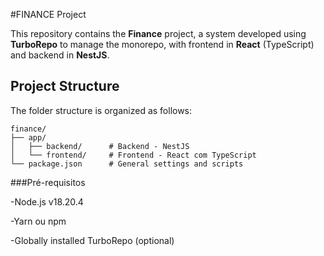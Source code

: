 #FINANCE Project

This repository contains the **Finance** project, a system developed using **TurboRepo** to manage the monorepo, with frontend in **React** (TypeScript) and backend in **NestJS**.

## Project Structure

The folder structure is organized as follows:

```plaintext
finance/
├── app/
│   ├── backend/      # Backend - NestJS
│   └── frontend/     # Frontend - React com TypeScript
└── package.json      # General settings and scripts
```

###Pré-requisitos

-Node.js v18.20.4

-Yarn ou npm

-Globally installed TurboRepo (optional)

